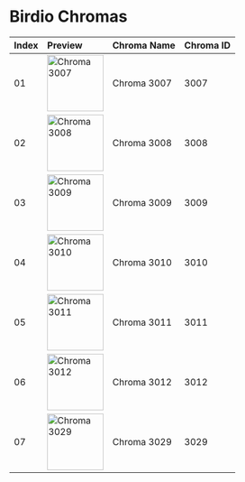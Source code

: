 # Birdio Chromas

| Index | Preview | Chroma Name | Chroma ID |
|:---|:---|:---|:---|
| 01 | <img src='https://raw.communitydragon.org/latest/plugins/rcp-be-lol-game-data/global/default/v1/champion-chroma-images/3/3007.png' alt='Chroma 3007' width='100'> | Chroma 3007 | 3007 |
| 02 | <img src='https://raw.communitydragon.org/latest/plugins/rcp-be-lol-game-data/global/default/v1/champion-chroma-images/3/3008.png' alt='Chroma 3008' width='100'> | Chroma 3008 | 3008 |
| 03 | <img src='https://raw.communitydragon.org/latest/plugins/rcp-be-lol-game-data/global/default/v1/champion-chroma-images/3/3009.png' alt='Chroma 3009' width='100'> | Chroma 3009 | 3009 |
| 04 | <img src='https://raw.communitydragon.org/latest/plugins/rcp-be-lol-game-data/global/default/v1/champion-chroma-images/3/3010.png' alt='Chroma 3010' width='100'> | Chroma 3010 | 3010 |
| 05 | <img src='https://raw.communitydragon.org/latest/plugins/rcp-be-lol-game-data/global/default/v1/champion-chroma-images/3/3011.png' alt='Chroma 3011' width='100'> | Chroma 3011 | 3011 |
| 06 | <img src='https://raw.communitydragon.org/latest/plugins/rcp-be-lol-game-data/global/default/v1/champion-chroma-images/3/3012.png' alt='Chroma 3012' width='100'> | Chroma 3012 | 3012 |
| 07 | <img src='https://raw.communitydragon.org/latest/plugins/rcp-be-lol-game-data/global/default/v1/champion-chroma-images/3/3029.png' alt='Chroma 3029' width='100'> | Chroma 3029 | 3029 |
